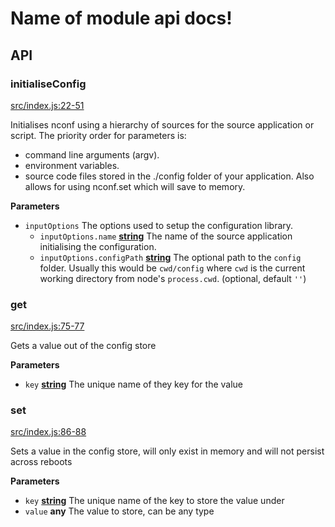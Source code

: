 # Name of module api docs!

## API

<!-- Generated by documentation.js. Update this documentation by updating the source code. -->

### initialiseConfig

[src/index.js:22-51](https://github.com/KrimzenNinja/krimzen-ninja-config/blob/61f96628364096ee377ae02c73b4d8e7e098446e/src/index.js#L22-L51 "Source code on GitHub")

Initialises nconf using a hierarchy of sources for the source application or script.
The priority order for parameters is:

-   command line arguments (argv).
-   environment variables.
-   source code files stored in the ./config folder of your application.
    Also allows for using nconf.set which will save to memory.

**Parameters**

-   `inputOptions`  The options used to setup the configuration library.
    -   `inputOptions.name` **[string](https://developer.mozilla.org/en-US/docs/Web/JavaScript/Reference/Global_Objects/String)** The name of the source application initialising the configuration.
    -   `inputOptions.configPath` **[string](https://developer.mozilla.org/en-US/docs/Web/JavaScript/Reference/Global_Objects/String)** The optional path to the `config` folder. Usually this would be `cwd/config` where `cwd` is the current working directory from node's `process.cwd`. (optional, default `''`)

### get

[src/index.js:75-77](https://github.com/KrimzenNinja/krimzen-ninja-config/blob/61f96628364096ee377ae02c73b4d8e7e098446e/src/index.js#L75-L77 "Source code on GitHub")

Gets a value out of the config store

**Parameters**

-   `key` **[string](https://developer.mozilla.org/en-US/docs/Web/JavaScript/Reference/Global_Objects/String)** The unique name of they key for the value

### set

[src/index.js:86-88](https://github.com/KrimzenNinja/krimzen-ninja-config/blob/61f96628364096ee377ae02c73b4d8e7e098446e/src/index.js#L86-L88 "Source code on GitHub")

Sets a value in the config store, will only exist in memory and will not persist across reboots

**Parameters**

-   `key` **[string](https://developer.mozilla.org/en-US/docs/Web/JavaScript/Reference/Global_Objects/String)** The unique name of the key to store the value under
-   `value` **any** The value to store, can be any type

